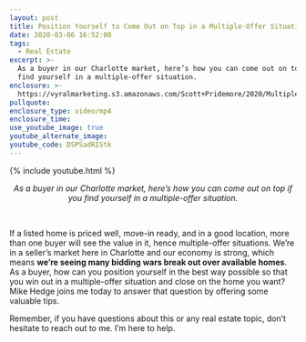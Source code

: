 ```yaml
---
layout: post
title: Position Yourself to Come Out on Top in a Multiple-Offer Situation
date: 2020-03-06 16:52:00
tags:
  - Real Estate
excerpt: >-
  As a buyer in our Charlotte market, here’s how you can come out on top if you
  find yourself in a multiple-offer situation.
enclosure: >-
  https://vyralmarketing.s3.amazonaws.com/Scott+Pridemore/2020/Multiple+Offers.mp4
pullquote:
enclosure_type: video/mp4
enclosure_time:
use_youtube_image: true
youtube_alternate_image:
youtube_code: DSPSadRIStk
---
```


{% include youtube.html %}

<center><em>As a buyer in our Charlotte market, here&rsquo;s how you can come out on top if you find yourself in a multiple-offer situation.</em></center>

&nbsp;

If a listed home is priced well, move-in ready, and in a good location, more than one buyer will see the value in it, hence multiple-offer situations. We’re in a seller’s market here in Charlotte and our economy is strong, which means **we’re seeing many bidding wars break out over available homes**. As a buyer, how can you position yourself in the best way possible so that you win out in a multiple-offer situation and close on the home you want? Mike Hedge joins me today to answer that question by offering some valuable tips.&nbsp;

Remember, if you have questions about this or any real estate topic, don’t hesitate to reach out to me. I’m here to help.&nbsp;